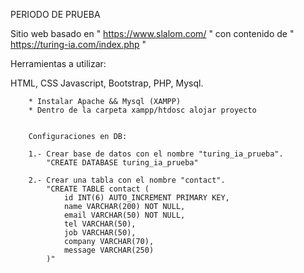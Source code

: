 PERIODO DE PRUEBA

Sitio web basado en " https://www.slalom.com/ " 
con contenido de " https://turing-ia.com/index.php "


Herramientas a utilizar:

HTML, CSS Javascript, Bootstrap, PHP, Mysql.


````
    * Instalar Apache && Mysql (XAMPP)
    * Dentro de la carpeta xampp/htdosc alojar proyecto


    Configuraciones en DB: 

    1.- Crear base de datos con el nombre "turing_ia_prueba".
        "CREATE DATABASE turing_ia_prueba"

    2.- Crear una tabla con el nombre "contact".
        "CREATE TABLE contact (
            id INT(6) AUTO_INCREMENT PRIMARY KEY,
            name VARCHAR(200) NOT NULL,
            email VARCHAR(50) NOT NULL,
            tel VARCHAR(50),
            job VARCHAR(50),
            company VARCHAR(70),
            message VARCHAR(250)
        )"

````




